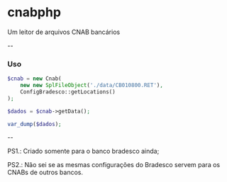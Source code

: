 cnabphp
=======

Um leitor de arquivos CNAB bancários

-- 
### Uso

``` php
$cnab = new Cnab(
    new new SplFileObject('./data/CB010800.RET'), 
    ConfigBradesco::getLocations()
);

$dados = $cnab->getData();

var_dump($dados);
```
--

PS1.: Criado somente para o banco bradesco ainda;

PS2.: Não sei se as mesmas configurações do Bradesco servem para os CNABs de outros bancos.
